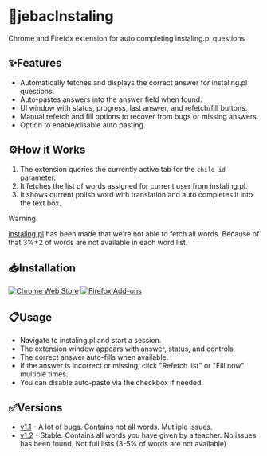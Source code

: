 # 🖕jebacInstaling

Chrome and Firefox extension for auto completing instaling.pl questions

## ✨Features

- Automatically fetches and displays the correct answer for instaling.pl questions.
- Auto-pastes answers into the answer field when found.
- UI window with status, progress, last answer, and refetch/fill buttons.
- Manual refetch and fill options to recover from bugs or missing answers.
- Option to enable/disable auto pasting.

## ⚙️How it Works

1. The extension queries the currently active tab for the `child_id` parameter.
2. It fetches the list of words assigned for current user from instaling.pl.
3. It shows current polish word with translation and auto completes it into the text box.

> [!WARNING]
> [instaling.pl](https://instaling.pl) has been made that we're not able to fetch all words. Because of that 3%±2 of words are not available in each word list.

## 📥Installation

[![Chrome Web Store](https://img.shields.io/badge/Chrome%20Web%20Store-Install-blue?logo=google-chrome&logoColor=white)](https://chromewebstore.google.com/detail/jebacinstaling/bffkngclimjbnbklboobnfifmdmiopli)
[![Firefox Add-ons](https://img.shields.io/badge/Firefox%20Add--ons-Install-orange?logo=firefox-browser&logoColor=white)](https://addons.mozilla.org/en-US/firefox/addon/jebacinstaling/)

## 📋Usage

- Navigate to instaling.pl and start a session.
- The extension window appears with answer, status, and controls.
- The correct answer auto-fills when available.
- If the answer is incorrect or missing, click "Refetch list" or "Fill now" multiple times.
- You can disable auto-paste via the checkbox if needed.

## ✅Versions

- [v1.1](https://github.com/jurek-zsl/jebacInstaling/releases/tag/v1.2) - A lot of bugs. Contains not all words. Mutliple issues.
- [v1.2](https://github.com/jurek-zsl/jebacInstaling/releases/tag/RELEASE) - Stable. Contains all words you have given by a teacher. No issues has been found. Not full lists (3-5% of words are not available)

